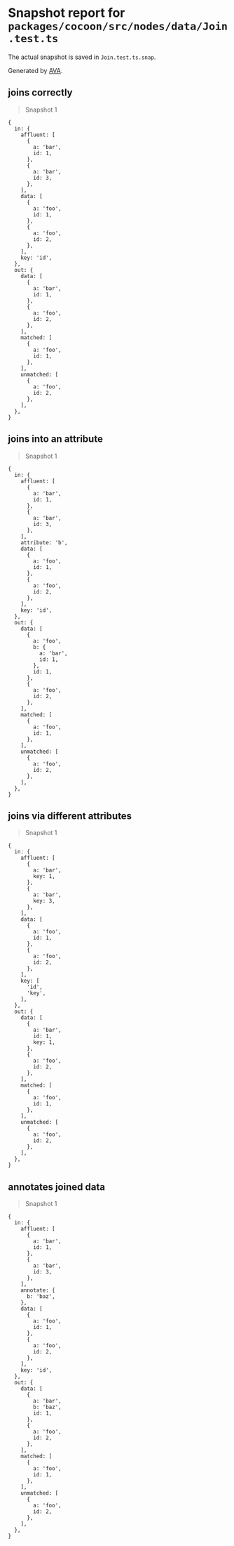 # Snapshot report for `packages/cocoon/src/nodes/data/Join.test.ts`

The actual snapshot is saved in `Join.test.ts.snap`.

Generated by [AVA](https://avajs.dev).

## joins correctly

> Snapshot 1

    {
      in: {
        affluent: [
          {
            a: 'bar',
            id: 1,
          },
          {
            a: 'bar',
            id: 3,
          },
        ],
        data: [
          {
            a: 'foo',
            id: 1,
          },
          {
            a: 'foo',
            id: 2,
          },
        ],
        key: 'id',
      },
      out: {
        data: [
          {
            a: 'bar',
            id: 1,
          },
          {
            a: 'foo',
            id: 2,
          },
        ],
        matched: [
          {
            a: 'foo',
            id: 1,
          },
        ],
        unmatched: [
          {
            a: 'foo',
            id: 2,
          },
        ],
      },
    }

## joins into an attribute

> Snapshot 1

    {
      in: {
        affluent: [
          {
            a: 'bar',
            id: 1,
          },
          {
            a: 'bar',
            id: 3,
          },
        ],
        attribute: 'b',
        data: [
          {
            a: 'foo',
            id: 1,
          },
          {
            a: 'foo',
            id: 2,
          },
        ],
        key: 'id',
      },
      out: {
        data: [
          {
            a: 'foo',
            b: {
              a: 'bar',
              id: 1,
            },
            id: 1,
          },
          {
            a: 'foo',
            id: 2,
          },
        ],
        matched: [
          {
            a: 'foo',
            id: 1,
          },
        ],
        unmatched: [
          {
            a: 'foo',
            id: 2,
          },
        ],
      },
    }

## joins via different attributes

> Snapshot 1

    {
      in: {
        affluent: [
          {
            a: 'bar',
            key: 1,
          },
          {
            a: 'bar',
            key: 3,
          },
        ],
        data: [
          {
            a: 'foo',
            id: 1,
          },
          {
            a: 'foo',
            id: 2,
          },
        ],
        key: [
          'id',
          'key',
        ],
      },
      out: {
        data: [
          {
            a: 'bar',
            id: 1,
            key: 1,
          },
          {
            a: 'foo',
            id: 2,
          },
        ],
        matched: [
          {
            a: 'foo',
            id: 1,
          },
        ],
        unmatched: [
          {
            a: 'foo',
            id: 2,
          },
        ],
      },
    }

## annotates joined data

> Snapshot 1

    {
      in: {
        affluent: [
          {
            a: 'bar',
            id: 1,
          },
          {
            a: 'bar',
            id: 3,
          },
        ],
        annotate: {
          b: 'baz',
        },
        data: [
          {
            a: 'foo',
            id: 1,
          },
          {
            a: 'foo',
            id: 2,
          },
        ],
        key: 'id',
      },
      out: {
        data: [
          {
            a: 'bar',
            b: 'baz',
            id: 1,
          },
          {
            a: 'foo',
            id: 2,
          },
        ],
        matched: [
          {
            a: 'foo',
            id: 1,
          },
        ],
        unmatched: [
          {
            a: 'foo',
            id: 2,
          },
        ],
      },
    }
